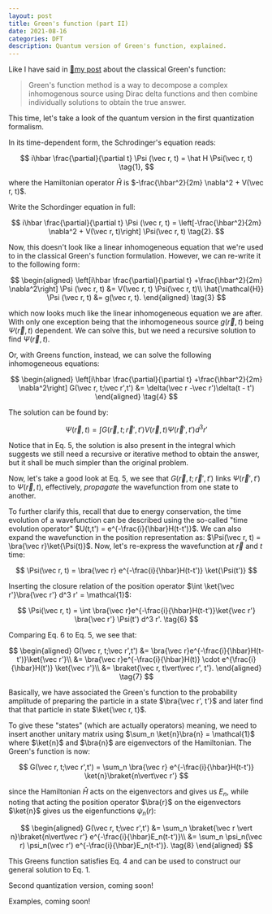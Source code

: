 ```yaml
---
layout: post
title: Green's function (part II)
date: 2021-08-16
categories: DFT
description: Quantum version of Green's function, explained.
---
```

Like I have said in [🔗my post](../15/Greens_function_1) about the classical Green's function:

> Green's function method is a way to decompose a complex inhomogenous source using Dirac delta functions and then combine individually solutions to obtain the true answer.

This time, let's take a look of the quantum version in the first quantization formalism.
<!-- Specifically, the version under second qunatization (or, in Fock space). -->

In its time-dependent form, the Schrodinger's equation reads:

$$
i\hbar \frac{\partial}{\partial t} \Psi (\vec r, t) = \hat H \Psi(\vec r, t)
\tag{1},
$$

where the Hamiltonian operator $\hat H$ is $-\frac{\hbar^2}{2m} \nabla^2 + V(\vec r, t)$.

Write the Schordinger equation in full:

$$
i\hbar \frac{\partial}{\partial t} \Psi (\vec r, t) = \left[-\frac{\hbar^2}{2m} \nabla^2 + V(\vec r, t)\right] \Psi(\vec r, t)
\tag{2}.
$$

Now, this doesn't look like a linear inhomogeneous equation that we're used to in the classical Green's function formulation. However, we can re-write it to the following form:

$$
\begin{aligned}
\left[i\hbar \frac{\partial}{\partial t} +\frac{\hbar^2}{2m} \nabla^2\right] \Psi (\vec r, t) &= V(\vec r, t) \Psi(\vec r, t)\\
\hat{\mathcal{H}} \Psi (\vec r, t) &= g(\vec r, t).
\end{aligned}
\tag{3}
$$

which now looks much like the linear inhomogeneous equation we are after. With only one exception being that the inhomogeneous source $g(\vec r, t)$ being $\Psi(\vec r, t)$ dependent.
We can solve this, but we need a recursive solution to find $\Psi(\vec r, t)$.

Or, with Greens function, instead, we can solve the following inhomogeneous equations:

$$
\begin{aligned}
\left[i\hbar \frac{\partial}{\partial t} +\frac{\hbar^2}{2m} \nabla^2\right] G(\vec r, t;\vec r',t') &= \delta(\vec r -\vec r')\delta(t - t')
\end{aligned}
\tag{4}
$$

The solution can be found by:

$$
\Psi(\vec r,t) = \int G(\vec r, t;\vec r',t') V(\vec r, t)  \Psi(\vec r',t')d^3 r'
\tag{5}
$$

Notice that in Eq. 5, the solution is also present in the integral which suggests we still need a recursive or iterative method to obtain the answer, but it shall be much simpler than the original problem.


Now, let's take a good look at Eq. 5, we see that $G(\vec r, t;\vec r',t')$ links $\Psi (\vec r', t')$ to $\Psi (\vec r, t)$, effectively, _propagate_ the wavefunction from one state to another.

To further clarify this, recall that due to energy conservation, the time evolution of a wavefunction can be described using the so-called "time evolution operator" $U(t,t') = e^{-\frac{i}{\hbar}H(t-t')}$.
We can also expand the wavefunction in the position representation as: $\Psi(\vec r, t) = \bra{\vec r}\ket{\Psi(t)}$.
Now, let's re-express the wavefunction at $\vec r$ and $t$ time:

$$
\Psi(\vec r, t) = \bra{\vec r} e^{-\frac{i}{\hbar}H(t-t')} \ket{\Psi(t')}
$$

Inserting the closure relation of the position operator $\int \ket{\vec r'}\bra{\vec r'} d^3 r' = \mathcal{1}$:

$$
\Psi(\vec r, t) = \int \bra{\vec r}e^{-\frac{i}{\hbar}H(t-t')}\ket{\vec r'} \bra{\vec r'} \Psi(t') d^3 r'.
\tag{6}
$$

Comparing Eq. 6 to Eq. 5, we see that:

$$
\begin{aligned}
G(\vec r, t;\vec r',t') &= \bra{\vec r}e^{-\frac{i}{\hbar}H(t-t')}\ket{\vec r'}\\
&= \bra{\vec r}e^{-\frac{i}{\hbar}H(t)} \cdot e^{\frac{i}{\hbar}H(t')} \ket{\vec r'}\\
&= \braket{\vec r, t\vert\vec r', t'}.
\end{aligned}
\tag{7}
$$

Basically, we have associated the Green's function to the probability amplitude of preparing the particle in a state $\bra{\vec r', t'}$ and later find that that particle in state $\ket{\vec r, t}$.

To give these "states" (which are actually operators) meaning, we need to insert another unitary matrix using $\sum_n \ket{n}\bra{n} = \mathcal{1}$ where $\ket{n}$ and $\bra{n}$ are eigenvectors of the Hamiltonian.
The Green's function is now:

$$
G(\vec r, t;\vec r',t') = \sum_n \bra{\vec r} e^{-\frac{i}{\hbar}H(t-t')} \ket{n}\braket{n\vert\vec r'}
$$

since the Hamiltonian $\hat H$ acts on the eigenvectors and gives us $E_n$, while noting that acting the position operator $\bra{r}$ on the eigenvectors $\ket{n}$ gives us the eigenfunctions $\psi_n(r)$:

$$
\begin{aligned}
G(\vec r, t;\vec r',t') &= \sum_n \braket{\vec r \vert n}\braket{n\vert\vec r'} e^{-\frac{i}{\hbar}E_n(t-t')}\\
&= \sum_n \psi_n(\vec r) \psi_n(\vec r') e^{-\frac{i}{\hbar}E_n(t-t')}. \tag{8}
\end{aligned}
$$

This Greens function satisfies Eq. 4 and can be used to construct our general solution to Eq. 1.

Second quantization version, coming soon!

Examples, coming soon!
